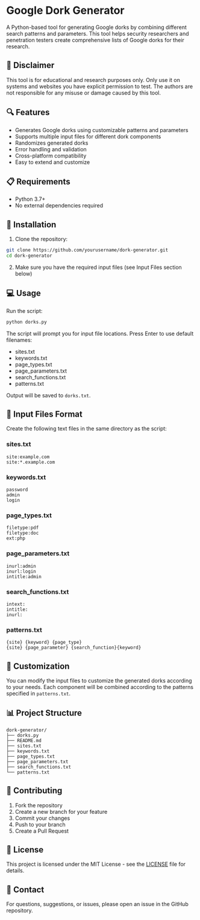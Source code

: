 # Google Dork Generator

A Python-based tool for generating Google dorks by combining different search patterns and parameters. This tool helps security researchers and penetration testers create comprehensive lists of Google dorks for their research.

## 🚨 Disclaimer

This tool is for educational and research purposes only. Only use it on systems and websites you have explicit permission to test. The authors are not responsible for any misuse or damage caused by this tool.

## 🔍 Features

- Generates Google dorks using customizable patterns and parameters
- Supports multiple input files for different dork components
- Randomizes generated dorks
- Error handling and validation
- Cross-platform compatibility
- Easy to extend and customize

## 📋 Requirements

- Python 3.7+
- No external dependencies required

## 🚀 Installation

1. Clone the repository:
```bash
git clone https://github.com/yourusername/dork-generator.git
cd dork-generator
```

2. Make sure you have the required input files (see Input Files section below)

## 💻 Usage

Run the script:
```bash
python dorks.py
```

The script will prompt you for input file locations. Press Enter to use default filenames:
- sites.txt
- keywords.txt
- page_types.txt
- page_parameters.txt
- search_functions.txt
- patterns.txt

Output will be saved to `dorks.txt`.

## 📁 Input Files Format

Create the following text files in the same directory as the script:

### sites.txt
```
site:example.com
site:*.example.com
```

### keywords.txt
```
password
admin
login
```

### page_types.txt
```
filetype:pdf
filetype:doc
ext:php
```

### page_parameters.txt
```
inurl:admin
inurl:login
intitle:admin
```

### search_functions.txt
```
intext:
intitle:
inurl:
```

### patterns.txt
```
{site} {keyword} {page_type}
{site} {page_parameter} {search_function}{keyword}
```

## 🔧 Customization

You can modify the input files to customize the generated dorks according to your needs. Each component will be combined according to the patterns specified in `patterns.txt`.

## 📊 Project Structure

```
dork-generator/
├── dorks.py
├── README.md
├── sites.txt
├── keywords.txt
├── page_types.txt
├── page_parameters.txt
├── search_functions.txt
└── patterns.txt
```

## 🤝 Contributing

1. Fork the repository
2. Create a new branch for your feature
3. Commit your changes
4. Push to your branch
5. Create a Pull Request

## 📝 License

This project is licensed under the MIT License - see the [LICENSE](LICENSE) file for details.

## 📧 Contact

For questions, suggestions, or issues, please open an issue in the GitHub repository.
